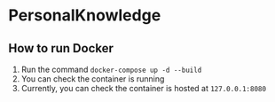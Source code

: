 # PersonalKnowledge

## How to run Docker
1. Run the command `docker-compose up -d --build`
2. You can check the container is running
3. Currently, you can check the container is hosted at `127.0.0.1:8080`